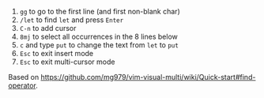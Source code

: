 1. `gg` to go to the first line (and first non-blank char)
2. `/let` to find `let` and press `Enter`
3. `C-n` to add cursor
4. `8mj` to select all occurrences in the 8 lines below
5. `c` and type `put` to change the text from `let` to `put`
6. `Esc` to exit insert mode
7. `Esc` to exit multi-cursor mode

Based on https://github.com/mg979/vim-visual-multi/wiki/Quick-start#find-operator.
